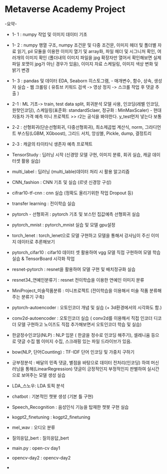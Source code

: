 # Metaverse Academy Project 
-요약-

- 1- 1 : numpy 작업 및 이미지 데이터 기초

- 1- 2 : numpy 행열 구조, numpy 조건문 및 다중 조건문, 이미지 헤더 및 폴더별 자료 읽기, pil 모듈을 이용한 이미지 열기 및 array화, 파일 헤더 및 시그니처 확인, 
          여러개의 이미지 확인 (폴더내의 이미지 파일을 jpg 확장자만 열어서 확인해보면 실제 파일 포맷이 jpg가 아닌 경우가 있음), 이미지 자료 스케일링, 이미지 색상 변화 및 밝기 변경

- 1- 3  : pandas 및 데이터 EDA, Seaborn 히스토그램,
          - 매개변수, 함수, 상속, 생성자 실습
          - 웹 크롤링 ( 유튜브 키워드 검색 -> 영상 정지 -> 스크롤 작업 후 댓글 추출 )
          
- 2-1  : ML 기초-> train, test data split, 회귀분석 모델 사용, 인코딩(레벨 인코딩, 원핫인코딩), 스케일링(표준화: standardSclaer, 정규화 : MinMaxScaler)
          - 현대자동차 가격 예측 미니 프로젝트  >> r2는 공식을 봐야한다. y_test먼저 넣는다 보통  

- 2-2 : 선형회귀(단순선형회귀, 다중선형회귀), 최소제곱법 계산식, norm, 그라디언트 부스팅(LGBM, XGboost), 그리드 서치, 앙상블, Pickle, dump, 결정트리

- 2-3 : 캐글의 타이타닉 생존자 예측 프로젝트

- TensorStudy : 딥러닝 시작 (신경망 모델 구현, 이미지 분류, 회귀 실습, 캐글 데이터셋 활용 실습)

- multi_label : 딥러닝 (multi_lable)데이터 처리 시 활용 알고리즘

- CNN_fashion : CNN 기초 및 실습 (르넷 신경망 구성)

- cifrar10-tf-cnn : cnn 실습 (정확도 올리기위한 작업 Dropout 등)

- transfer learning : 전이학습 실습

- pytorch - 선형회귀 : pytorch 기초 및 보스턴 집값예측 선형회귀 실습

- pytorch_mnist : pytorch_mnist 실습 및 모델 gpu설정

- torch_lenet : torch_lenet으로 모델 구현하고 모델을 통해서 강사님이 주신 이미지 데이터로 추론해보기

- pytorch_cifar10 : cifar10 데이터 셋 활용하여 vgg 모델 직접 구현하여 모델 학습 실습 & TensorBoard 시각화 작업

- resnet-pytorch : resnet을 활용하여 모델 구현 및 배치정규화 실습

- resnet34_연예인분류기 : resnet 전이학습을 이용한 연예인 이미지 분류

- MiniProject_미술작품분류 : 미니프로젝트 (전이학습을 이용해서 미술 작품 분류해주는 분류기 구축)

- pytorch-autoencoder : 오토인코더 개념 및 실습 (+ 3d환경에서의 시각화도 함.) 

- conv2d-autoencoder : 오토인코더 실습 ( conv2d를 이용해서 직접 인코더 디코더 모델 구현하고 노이즈도 직접 추가해보면서 오토인코더 학습 및 실습)

- 한글정수인코딩(NLP) : NLP 입문 ( 한글을 정수로 인코딩 해주기), 셀레니움 등으로 댓글 수집 웹 이미지 수집, 스크래핑 있는 파일 드라이브가 있음.

- bow(NLP, 단어Counting) : TF-IDF 단어 인코딩 및 가중치 구하기

- 긍부정분석 : 배달의 민족 댓글, 별점을 바탕으로 데이터 전처리(인코딩) 하여 머신러닝을 통해(LinearRegression) 댓글이 긍정적인지 부정적인지 판별하여 실시간으로 보여주는 모델 생성 실습

- LDA_스노우: LDA 토픽 분석

- chatbot : 기본적인 챗봇 생성 (기본 틀 구현)

- Speech_Recognition : 음성인식 기능을 탑재한 챗봇 구현 실습

- kogpt2_finetuning : kogpt2_finetuning

- mel_wav : 오디오 분류

- 질의응답_bert : 질의응답_bert

- main.py : open-cv day1

- opencv-day2 : opencv-day2

- 

